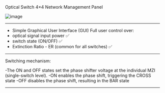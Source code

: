 Optical Switch 4×4 Network Management Panel 

![image](https://github.com/user-attachments/assets/04fa41e6-02bf-464e-8055-249e860c0268)

____________________________________________________________________________________________________________
- Simple Graphical User Interface (GUI)
Full user control over:
- optical signal input power ✅
- switch state (ON/OFF) ✅
- Extinction Ratio - ER (common for all switches) ✅
____________________________________________________________________________________________________________
Switching mechanism:

-The ON and OFF states set the phase shifter voltage at the individual MZI (single-switch level).
-ON enables the phase shift, triggering the CROSS state
-OFF disables the phase shift, resulting in the BAR state
____________________________________________________________________________________________________________
